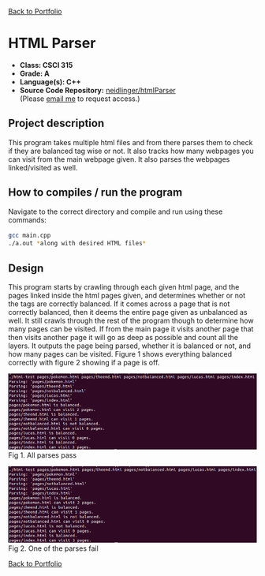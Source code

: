 [Back to Portfolio](./)

HTML Parser
===============

-   **Class: CSCI 315** 
-   **Grade: A**
-   **Language(s): C++**
-   **Source Code Repository:** [neidlinger/htmlParser](https://github.com/neidlinger/htmlParser/tree/SPR)  
    (Please [email me](mailto:lgneidlinger@csustudent.net?subject=GitHub%20Access) to request access.)

## Project description

This program takes multiple html files and from there parses them to check if they are balanced tag wise or not. It also tracks how many webpages you can visit from the main webpage given. It also parses the webpages linked/visited as well.

## How to compiles / run the program

Navigate to the correct directory and compile and run using these commands:

```bash
gcc main.cpp 
./a.out *along with desired HTML files*
```

## Design

This program starts by crawling through each given html page, and the pages linked inside the html pages given, and determines whether or not the tags are correctly balanced. If it comes across a page that is not correctly balanced, then it deems the entire page given as unbalanced as well. It still crawls through the rest of the program though to determine how many pages can be visited. If from the main page it visits another page that then visits another page it will go as deep as possible and count all the layers. It outputs the page being parsed, whether it is balanced or not, and how many pages can be visited. Figure 1 shows everything balanced correctly with figure 2 showing if a page is off.

![screenshot](images/htmlParser/1.png)
Fig 1. All parses pass

![screenshot](images/htmlParser/2.png)
Fig 2. One of the parses fail


[Back to Portfolio](./)